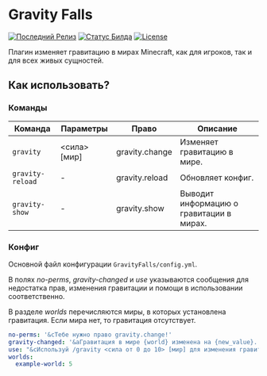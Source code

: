 # Gravity Falls

<a href="https://github.com/TheSpace-hub/GravityFalls/releases"><img src="https://img.shields.io/github/v/release/TheSpace-hub/GravityFalls?style=flat-square" alt="Последний Релиз"></a>
<a href="https://github.com/TheSpace-hub/GravityFalls/actions"><img src="https://img.shields.io/github/actions/workflow/status/TheSpace-hub/GravityFalls/build.yml?style=flat-square&label=Build" alt="Статус Билда"></a>
<a href="https://github.com/TheSpace-hub/GravityFalls?tab=MIT-1-ov-file"><img src="https://img.shields.io/github/license/TheSpace-hub/GravityFalls?style=flat-square" alt="License"></a>

Плагин изменяет гравитацию в мирах Minecraft, как для игроков, так и для всех живых сущностей.

## Как использовать?

### Команды

| Команда          | Параметры    | Право          | Описание                                 |
|------------------|--------------|----------------|------------------------------------------|
| `gravity`        | <сила> [мир] | gravity.change | Изменяет гравитацию в мире.              |
| `gravity-reload` | -            | gravity.reload | Обновляет конфиг.                        |
| `gravity-show`   | -            | gravity.show   | Выводит информацию о гравитации в мирах. |

### Конфиг

Основной файл конфигурации `GravityFalls/config.yml`.

В полях _no-perms_, _gravity-changed_ и _use_ указываются сообщения для недостатка прав, изменения гравитации и помощи в
использовании соответственно.

В разделе _worlds_ перечисляются миры, в которых установлена гравитация. Если мира нет, то гравитация отсутствует.

```yml
no-perms: '&cТебе нужно право gravity.change!'
gravity-changed: '&aГравитация в мире {world} изменена на {new_value}.'
use: "&cИспользуй /gravity <сила от 0 до 10> [мир] для изменения гравитации."
worlds:
  example-world: 5
```
